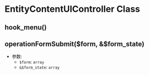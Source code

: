 # EntityContentUIController Class

## hook_menu()


## operationFormSubmit($form, &$form_state)
- 参数:
  - `$form`: `array`
  - `&$form_state`: `array`




